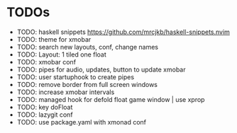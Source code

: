 # TODOs

* TODO: haskell snippets https://github.com/mrcjkb/haskell-snippets.nvim 
* TODO: theme for xmobar
* TODO: search new layouts, conf, change names
* TODO: Layout: 1 tiled one float
* TODO: xmobar conf
* TODO: pipes for audio, updates, button to update xmobar
* TODO: user startuphook to create pipes
* TODO: remove border from full screen windows
* TODO: increase xmobar intervals
* TODO: managed hook for defold float game window | use xprop
* TODO: key doFloat
* TODO: lazygit conf
* TODO: use package.yaml with xmonad conf
